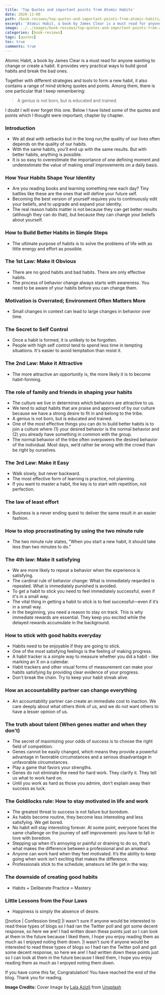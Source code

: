 ```yaml
---
title: 'Top Quotes and important points from Atomic Habits'
date: 2020-11-08
path: /book-reviews/top-quotes-and-important-points-from-atomic-habits/
excerpt: 'Atomic Habit, a book by James Clear is a must read for anyone wanting to change or create a habit. Today, I list out some quotes and most important points talked about in the book.'
image: ../../images/book-reviews/top-quotes-and-important-points-from-atomic-habits.webp
categories: [book-reviews]
tags: [quotes]
toc: true
comments: true
---
```


Atomic Habit, a book by James Clear is a must read for anyone wanting to change or create a habit. It provides very practical ways to build good habits and break the bad ones.

Together with different strategies and tools to form a new habit, it also contains a range of mind striking quotes and points. Among them, there is one particular that I keep remembering:

> A genius is not born, but is educated and trained.

I doubt I will ever forget this one. Below I have listed some of the quotes and points which I thought were important; chapter by chapter.

### Introduction

- We all deal with setbacks but in the long run,the quality of our lives often depends on the quality of our habits.
- With the same habits, you’ll end up with the same results. But with better habits, anything is possible.
- It is so easy to overestimate the importance of one defining moment and underestimate the value of making small improvements on a daily basis.

### How Your Habits Shape Your Identity

- Are you reading books and learning something new each day? Tiny battles like these are the ones that will define your future self.
- Becoming the best version of yourself requires you to continuously edit your beliefs, and to upgrade and expand your identity.
- The real reason habits matter is not because they can get better results (although they can do that), but because they can change your beliefs about yourself.

### How to Build Better Habits in Simple Steps

- The ultimate purpose of habits is to solve the problems of life with as little energy and effort as possible.

### The 1st Law: Make it Obvious

- There are no good habits and bad habits. There are only effective habits.
- The process of behavior change always starts with awareness. You need to be aware of your habits before you can change them.

### Motivation is Overrated; Environment Often Matters More

- Small changes in context can lead to large changes in behavior over time.

### The Secret to Self Control

- Once a habit is formed, it is unlikely to be forgotten.
- People with high self control tend to spend less time in tempting situations. It's easier to avoid temptation than resist it.

### The 2nd Law: Make it Attractive

- The more attractive an opportunity is, the more likely it is to become habit-forming.

### The role of family and friends in shaping your habits

- The culture we live in determines which behaviors are attractive to us.
- We tend to adopt habits that are praise and approved of by our culture because we have a strong desire to fit in and belong to the tribe.
- A genius is not born, but is educated and trained.
- One of the most effective things you can do to build better habits is to join a culture where (1) your desired behavior is the normal behavior and (2) you already have something in common with the group.
- The normal behavior of the tribe often overpowers the desired behavior of the individual. Most days, we’d rather be wrong with the crowd than be right by ourselves.

### The 3rd Law: Make it Easy

- Walk slowly, but never backward.
- The most effective form of learning is practice, not planning.
- If you want to master a habit, the key is to start with repetition, not perfection.

### The law of least effort

- Business is a never ending quest to deliver the same result in an easier fashion.

### How to stop procrastinating by using the two minute rule

- The two minute rule states, "When you start a new habit, it should take less than two minutes to do."

### The 4th law: Make it satisfying

- We are more likely to repeat a behavior when the experience is satisfying.
- The cardinal rule of behavior change: What is immediately reqarded is repeated. What is immediately punished is avoided.
- To get a habit to stick you need to feel immediately successful, even if it's in a small way.
- The vital thing in getting a habit to stick is to feel successful—even if it’s in a small way.
- In the beginning, you need a reason to stay on track. This is why immediate rewards are essential. They keep you excited while the delayed rewards accumulate in the background.

### How to stick with good habits everyday

- Habits need to be enjoyable if they are going to stick.
- One of the most satisfying feelings is the feeling of making progress.
- A habit tracker is a simple way to measure whether you did a habit - like marking an X on a calendar.
- Habit trackers and other visual forms of measurement can make your habits satisfying by providing clear evidence of your progress.
- Don't break the chain. Try to keep your habit streak alive.

### How an accountability partner can change everything

- An accountability partner can create an immediate cost to inaction. We care deeply about what others think of us, and we do not want others to have a lesser opinion of us.

### The truth about talent (When genes matter and when they don't)

- The secret of maximizing your odds of success is to choose the right field of competition.
- Genes cannot be easily changed, which means they provide a powerful advantage in favorable circumstances and a serious disadvantage in unfavorable circumstances.
- Play a game that favors your strengths.
- Genes do not eliminate the need for hard work. They clarify it. They tell us what to work hard on.
- Until you work as hard as those you admire, don’t explain away their success as luck.

### The Goldilocks rule: How to stay motivated in life and work

- The greatest threat to success is not failure but boredom.
- As habits become routine, they become less interesting and less satisfying. We get bored.
- No habit will stay interesting forever. At some point, everyone faces the same challenge on the journey of self improvement: you have to fall in love with boredom.
- Stepping up when it’s annoying or painful or draining to do so, that’s what makes the difference between a professional and an amateur.
- Anyone can work hard when they feel motivated. It’s the ability to keep going when work isn’t exciting that makes the difference.
- Professionals stick to the schedule; amateurs let life get in the way.

### The downside of creating good habits

- Habits + Deliberate Practice = Mastery

### Little Lessons from the Four Laws

- Happiness is simply the absence of desire.

[[notice | Confession time]]
|I wasn't sure if anyone would be interested to read these types of blogs so I had ran the Twitter poll and got some decent response, so here we are! I had written down these points just so I can look at them in the future because I liked them, I hope you enjoy reading them as much as I enjoyed noting them down.
|I wasn't sure if anyone would be interested to read these types of blogs so I had ran the Twitter poll and got some decent response, so here we are! I had written down these points just so I can look at them in the future because I liked them, I hope you enjoy reading them as much as I enjoyed noting them down.

If you have come this far, Congratulation! You have reached the end of the blog. Thank you for reading.

**Image Credits:** Cover Image by <a href="https://unsplash.com/@lazizli?utm_source=unsplash&amp;utm_medium=referral&amp;utm_content=creditCopyText" target="_blank">Lala Azizli</a> from <a href="https://unsplash.com/s/photos/atomic-habits?utm_source=unsplash&amp;utm_medium=referral&amp;utm_content=creditCopyText" target="_blank">Unsplash</a>
